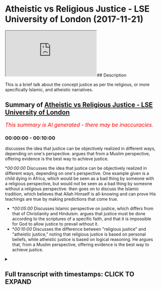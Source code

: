 # Atheistic vs Religious Justice  - LSE University  of London (2017-11-21)

<iframe loading='lazy' src='https://www.youtube.com/embed/8t4G19Wr_mo'></iframe>## Description

This is a brief talk about the concept justice as per the religious, or more specifically Islamic, and atheistic narratives.

## Summary of [Atheistic vs Religious Justice - LSE University of London](https://www.youtube.com/watch?v=8t4G19Wr_mo)


*<span style="color:red; font-size:125%">This summary is AI generated - there may be inaccuracies</span>. [](/)*

### <a onclick="modifyYTiframeseektime('0')">00:00:00</a> - <a onclick="modifyYTiframeseektime('600')">00:10:00</a>

 discusses the idea that justice can be objectively realized in different ways, depending on one's perspective. argues that from a Muslim perspective, offering evidence is the best way to achieve justice.

**<a onclick="modifyYTiframeseektime('0')">00:00:00</a>* Discusses the idea that justice can be objectively realized in different ways, depending on one's perspective. One example given is a child dying in Africa, which would be seen as a bad thing by someone with a religious perspective, but would not be seen as a bad thing by someone without a religious perspective.  then goes on to discuss the Islamic tradition, which believes that Allah Himself is all-knowing and can prove His teachings are true by making predictions that come true.
* **<a onclick="modifyYTiframeseektime('300')">00:05:00</a>* Discusses Islamic perspective on justice, which differs from that of Christianity and Hinduism. argues that justice must be done according to the scriptures of a specific faith, and that it is impossible for God to allow justice to prevail without it.
* **<a onclick="modifyYTiframeseektime('600')">00:10:00</a>* Discusses the difference between "religious justice" and "atheistic justice," noting that religious justice is based on personal beliefs, while atheistic justice is based on logical reasoning. He argues that, from a Muslim perspective, offering evidence is the best way to achieve justice.

<details><summary><h2>Full transcript with timestamps: CLICK TO EXPAND</h2></summary>

<a onclick="modifyYTiframeseektime('2')">0:00:02</a> [Music]  
<a onclick="modifyYTiframeseektime('20')">0:00:20</a> see how justice be objectively  
<a onclick="modifyYTiframeseektime('26')">0:00:26</a> actualized in that context it cannot be  
<a onclick="modifyYTiframeseektime('30')">0:00:30</a> objectively actually I'm gonna give you  
<a onclick="modifyYTiframeseektime('32')">0:00:32</a> a crude example of a child dies a small  
<a onclick="modifyYTiframeseektime('35')">0:00:35</a> boy dies in Africa or something like  
<a onclick="modifyYTiframeseektime('38')">0:00:38</a> this someone whose approval was no other  
<a onclick="modifyYTiframeseektime('40')">0:00:40</a> faith clearly this is a bad thing and  
<a onclick="modifyYTiframeseektime('44')">0:00:44</a> then expected where it's not good but  
<a onclick="modifyYTiframeseektime('47')">0:00:47</a> where has justice been actualized you  
<a onclick="modifyYTiframeseektime('50')">0:00:50</a> know there are people that live to give  
<a onclick="modifyYTiframeseektime('51')">0:00:51</a> you 40 50 60 this young boy has died  
<a onclick="modifyYTiframeseektime('55')">0:00:55</a> where has justice been actualized and  
<a onclick="modifyYTiframeseektime('58')">0:00:58</a> has not been actualized because really  
<a onclick="modifyYTiframeseektime('61')">0:01:01</a> the physical realm around us as always  
<a onclick="modifyYTiframeseektime('65')">0:01:05</a> sees over again so from that perspective  
<a onclick="modifyYTiframeseektime('68')">0:01:08</a> it ends at that the boy dies you have to  
<a onclick="modifyYTiframeseektime('72')">0:01:12</a> do this actually a rearrangement of  
<a onclick="modifyYTiframeseektime('73')">0:01:13</a> atoms if you look at on naturalism it  
<a onclick="modifyYTiframeseektime('76')">0:01:16</a> has no spiritual objective value that's  
<a onclick="modifyYTiframeseektime('80')">0:01:20</a> why you'll find you could say religion  
<a onclick="modifyYTiframeseektime('82')">0:01:22</a> fills in the gap for justice any kind of  
<a onclick="modifyYTiframeseektime('85')">0:01:25</a> religion I'm not saying a certain  
<a onclick="modifyYTiframeseektime('86')">0:01:26</a> civility what happened  
<a onclick="modifyYTiframeseektime('88')">0:01:28</a> religious faiths tradition attempts to  
<a onclick="modifyYTiframeseektime('90')">0:01:30</a> come with a meta-narrative which fills  
<a onclick="modifyYTiframeseektime('94')">0:01:34</a> in the gaps for these problems so  
<a onclick="modifyYTiframeseektime('96')">0:01:36</a> Christianity obviously in the Sun  
<a onclick="modifyYTiframeseektime('98')">0:01:38</a> Judaism Islam but let's look Judaism  
<a onclick="modifyYTiframeseektime('101')">0:01:41</a> have concepts of the afterlife of the  
<a onclick="modifyYTiframeseektime('103')">0:01:43</a> afterlife wrecking their judgment why  
<a onclick="modifyYTiframeseektime('107')">0:01:47</a> because it's necessary for a site  
<a onclick="modifyYTiframeseektime('108')">0:01:48</a> perspective what happens in this world  
<a onclick="modifyYTiframeseektime('112')">0:01:52</a> is inextricably connected with what  
<a onclick="modifyYTiframeseektime('116')">0:01:56</a> happens and here are the same thing with  
<a onclick="modifyYTiframeseektime('117')">0:01:57</a> Rosetta there was a deaf gentleman we  
<a onclick="modifyYTiframeseektime('120')">0:02:00</a> believe  
<a onclick="modifyYTiframeseektime('120')">0:02:00</a> of judgment the day of judgement is an  
<a onclick="modifyYTiframeseektime('123')">0:02:03</a> incredibly important concept and inside  
<a onclick="modifyYTiframeseektime('126')">0:02:06</a> Trisha why because that boy that has  
<a onclick="modifyYTiframeseektime('129')">0:02:09</a> died a very young age when that boy dies  
<a onclick="modifyYTiframeseektime('135')">0:02:15</a> is it the end of the story that no for  
<a onclick="modifyYTiframeseektime('137')">0:02:17</a> the Muslim absolutely Christian it's not  
<a onclick="modifyYTiframeseektime('139')">0:02:19</a> the end of the story even for the second  
<a onclick="modifyYTiframeseektime('142')">0:02:22</a> dinner because the what did the  
<a onclick="modifyYTiframeseektime('143')">0:02:23</a> reincarnated into snakes would be in  
<a onclick="modifyYTiframeseektime('145')">0:02:25</a> Lion human whatever could be yeah but  
<a onclick="modifyYTiframeseektime('153')">0:02:33</a> you know or it could be the facts from  
<a onclick="modifyYTiframeseektime('155')">0:02:35</a> our perspective Christian perspective  
<a onclick="modifyYTiframeseektime('157')">0:02:37</a> that he goes to him or from the sea  
<a onclick="modifyYTiframeseektime('159')">0:02:39</a> perspective that he is meshed back into  
<a onclick="modifyYTiframeseektime('163')">0:02:43</a> garden becomes part but a new Jewish  
<a onclick="modifyYTiframeseektime('165')">0:02:45</a> perspective that he's once again in the  
<a onclick="modifyYTiframeseektime('168')">0:02:48</a> company of God in a way which constant  
<a onclick="modifyYTiframeseektime('171')">0:02:51</a> dependent per se in Judaism maybe but  
<a onclick="modifyYTiframeseektime('177')">0:02:57</a> yeah so everyone has some kind of  
<a onclick="modifyYTiframeseektime('179')">0:02:59</a> solution or we go back to our prophet on  
<a onclick="modifyYTiframeseektime('182')">0:03:02</a> issue how do you prove your concepts how  
<a onclick="modifyYTiframeseektime('186')">0:03:06</a> do you know that what you're saying is  
<a onclick="modifyYTiframeseektime('187')">0:03:07</a> true that's why there's an important  
<a onclick="modifyYTiframeseektime('191')">0:03:11</a> thing which the Islamic tradition comes  
<a onclick="modifyYTiframeseektime('195')">0:03:15</a> with which I would say is one says  
<a onclick="modifyYTiframeseektime('198')">0:03:18</a> including me but it's something which is  
<a onclick="modifyYTiframeseektime('203')">0:03:23</a> because a specific to the son to issue  
<a onclick="modifyYTiframeseektime('207')">0:03:27</a> point one and we believe that God  
<a onclick="modifyYTiframeseektime('211')">0:03:31</a> Himself is all just of course but that  
<a onclick="modifyYTiframeseektime('215')">0:03:35</a> his commandments of his scripture of the  
<a onclick="modifyYTiframeseektime('219')">0:03:39</a> line person that it can be shown to be  
<a onclick="modifyYTiframeseektime('223')">0:03:43</a> true because all human beings have an  
<a onclick="modifyYTiframeseektime('226')">0:03:46</a> urge a craving for some kind of rational  
<a onclick="modifyYTiframeseektime('229')">0:03:49</a> evidence base so we have six thousand  
<a onclick="modifyYTiframeseektime('234')">0:03:54</a> two hundred  
<a onclick="modifyYTiframeseektime('234')">0:03:54</a> 6ix which are translated verses and area  
<a onclick="modifyYTiframeseektime('240')">0:04:00</a> in arabic with what it is is it's really  
<a onclick="modifyYTiframeseektime('243')">0:04:03</a> evidence in other words the Islamic  
<a onclick="modifyYTiframeseektime('248')">0:04:08</a> tradition doesn't say just believe it  
<a onclick="modifyYTiframeseektime('250')">0:04:10</a> doesn't say that it says first of all be  
<a onclick="modifyYTiframeseektime('253')">0:04:13</a> exposed to the evidences of Islam okay  
<a onclick="modifyYTiframeseektime('258')">0:04:18</a> understand the theories understand and  
<a onclick="modifyYTiframeseektime('260')">0:04:20</a> if you are convinced then the problems  
<a onclick="modifyYTiframeseektime('266')">0:04:26</a> of justice a problems of evil all of  
<a onclick="modifyYTiframeseektime('268')">0:04:28</a> those will be results so from our  
<a onclick="modifyYTiframeseektime('270')">0:04:30</a> perspective is not the fact that we just  
<a onclick="modifyYTiframeseektime('271')">0:04:31</a> wanted to a Muslim family is wrong  
<a onclick="modifyYTiframeseektime('274')">0:04:34</a> perspective and that we just follow our  
<a onclick="modifyYTiframeseektime('277')">0:04:37</a> forefathers follow know what we are  
<a onclick="modifyYTiframeseektime('280')">0:04:40</a> provided with lack perspective is  
<a onclick="modifyYTiframeseektime('282')">0:04:42</a> endless  
<a onclick="modifyYTiframeseektime('282')">0:04:42</a> what kind of engine is different kinds  
<a onclick="modifyYTiframeseektime('285')">0:04:45</a> of evidence so on challenges human  
<a onclick="modifyYTiframeseektime('289')">0:04:49</a> beings to find contradictions in from  
<a onclick="modifyYTiframeseektime('291')">0:04:51</a> sample the Quran itself has an  
<a onclick="modifyYTiframeseektime('294')">0:04:54</a> inevitability to challenge so try to do  
<a onclick="modifyYTiframeseektime('296')">0:04:56</a> something like it  
<a onclick="modifyYTiframeseektime('297')">0:04:57</a> the karai it makes predictions of the  
<a onclick="modifyYTiframeseektime('301')">0:05:01</a> future which couldn't have been known  
<a onclick="modifyYTiframeseektime('302')">0:05:02</a> because obviously Greece could not have  
<a onclick="modifyYTiframeseektime('305')">0:05:05</a> known something of the future the Quran  
<a onclick="modifyYTiframeseektime('308')">0:05:08</a> is from endoscope the outreach language  
<a onclick="modifyYTiframeseektime('313')">0:05:13</a> or the usage of advertisement at that  
<a onclick="modifyYTiframeseektime('314')">0:05:14</a> time I've not perspective it was  
<a onclick="modifyYTiframeseektime('316')">0:05:16</a> something which couldn't have been  
<a onclick="modifyYTiframeseektime('318')">0:05:18</a> realized the Prophet Muhammad SAW  
<a onclick="modifyYTiframeseektime('319')">0:05:19</a> someone's character itself is seen as an  
<a onclick="modifyYTiframeseektime('322')">0:05:22</a> exemplar heritage the knowledge of  
<a onclick="modifyYTiframeseektime('324')">0:05:24</a> Islamic narrative itself makes perfect  
<a onclick="modifyYTiframeseektime('326')">0:05:26</a> sense from our perspective the idea of  
<a onclick="modifyYTiframeseektime('329')">0:05:29</a> one of the resistance or my fusing when  
<a onclick="modifyYTiframeseektime('332')">0:05:32</a> digital being has been exposed  
<a onclick="modifyYTiframeseektime('335')">0:05:35</a> well one diva B is exposed to the  
<a onclick="modifyYTiframeseektime('338')">0:05:38</a> evidences now they have a histological  
<a onclick="modifyYTiframeseektime('340')">0:05:40</a> base this hunk is such a light weight  
<a onclick="modifyYTiframeseektime('344')">0:05:44</a> can have an epistemological base you  
<a onclick="modifyYTiframeseektime('345')">0:05:45</a> have reason to believe when you have  
<a onclick="modifyYTiframeseektime('347')">0:05:47</a> reason to believe the concepts make  
<a onclick="modifyYTiframeseektime('349')">0:05:49</a> sense we have reason to understand the  
<a onclick="modifyYTiframeseektime('351')">0:05:51</a> judgment actually the day of judgement  
<a onclick="modifyYTiframeseektime('353')">0:05:53</a> helmet makes actually a true place Texas  
<a onclick="modifyYTiframeseektime('355')">0:05:55</a> hell is actually two persons from that  
<a onclick="modifyYTiframeseektime('358')">0:05:58</a> angle  
<a onclick="modifyYTiframeseektime('358')">0:05:58</a> we have resolution to the movie  
<a onclick="modifyYTiframeseektime('360')">0:06:00</a> that I go  
<a onclick="modifyYTiframeseektime('362')">0:06:02</a> human beings have a sad to be fair I  
<a onclick="modifyYTiframeseektime('365')">0:06:05</a> think Christians would say something  
<a onclick="modifyYTiframeseektime('366')">0:06:06</a> similar maybe not with the same kind of  
<a onclick="modifyYTiframeseektime('369')">0:06:09</a> argumentation what really this is when  
<a onclick="modifyYTiframeseektime('371')">0:06:11</a> we stand so from an Islamic perspective  
<a onclick="modifyYTiframeseektime('373')">0:06:13</a> the first point will say is that it  
<a onclick="modifyYTiframeseektime('377')">0:06:17</a> slams a religion whereby you have one  
<a onclick="modifyYTiframeseektime('380')">0:06:20</a> God that one God is the one greater the  
<a onclick="modifyYTiframeseektime('383')">0:06:23</a> universe who sustains you must maintain  
<a onclick="modifyYTiframeseektime('385')">0:06:25</a> it and he doesn't allow justice to  
<a onclick="modifyYTiframeseektime('387')">0:06:27</a> prepare it's impossible it's impossible  
<a onclick="modifyYTiframeseektime('389')">0:06:29</a> for God to allow justice to prevail  
<a onclick="modifyYTiframeseektime('392')">0:06:32</a> sorry evils for justice  
<a onclick="modifyYTiframeseektime('397')">0:06:37</a> oh great  
<a onclick="modifyYTiframeseektime('403')">0:06:43</a> DCP is in babysit alright so you see  
<a onclick="modifyYTiframeseektime('408')">0:06:48</a> what I mean  
<a onclick="modifyYTiframeseektime('409')">0:06:49</a> so it's impossible for justice not to  
<a onclick="modifyYTiframeseektime('412')">0:06:52</a> prevail with God a new picture and this  
<a onclick="modifyYTiframeseektime('415')">0:06:55</a> one God that sent more prophets and all  
<a onclick="modifyYTiframeseektime('417')">0:06:57</a> of the prophets came with the same exact  
<a onclick="modifyYTiframeseektime('419')">0:06:59</a> message which is to believe in one God  
<a onclick="modifyYTiframeseektime('420')">0:07:00</a> and to worship in that one and then to  
<a onclick="modifyYTiframeseektime('424')">0:07:04</a> come and do things which amount to  
<a onclick="modifyYTiframeseektime('425')">0:07:05</a> justice that's why in Orion  
<a onclick="modifyYTiframeseektime('427')">0:07:07</a> we have verses which specify how we  
<a onclick="modifyYTiframeseektime('430')">0:07:10</a> should be just to other people I feel  
<a onclick="modifyYTiframeseektime('432')">0:07:12</a> some sort of demand that chapter 5 the  
<a onclick="modifyYTiframeseektime('434')">0:07:14</a> Quran verse a well most part I had a  
<a onclick="modifyYTiframeseektime('436')">0:07:16</a> book that says yeah that you're a  
<a onclick="modifyYTiframeseektime('440')">0:07:20</a> dentist  
<a onclick="modifyYTiframeseektime('441')">0:07:21</a> he says o you who believe yeah be Hunico  
<a onclick="modifyYTiframeseektime('446')">0:07:26</a> I mean be upright injustice witnessing  
<a onclick="modifyYTiframeseektime('450')">0:07:30</a> true witnessing basically and a portion  
<a onclick="modifyYTiframeseektime('454')">0:07:34</a> of the right kind of apportioning the  
<a onclick="modifyYTiframeseektime('457')">0:07:37</a> rights of use of my faces well I had to  
<a onclick="modifyYTiframeseektime('461')">0:07:41</a> remember coach and I have a common so  
<a onclick="modifyYTiframeseektime('466')">0:07:46</a> don't let the enmity of those people any  
<a onclick="modifyYTiframeseektime('470')">0:07:50</a> person whoever it is people that don't  
<a onclick="modifyYTiframeseektime('473')">0:07:53</a> want you to to be a problem just to stop  
<a onclick="modifyYTiframeseektime('476')">0:07:56</a> you from being justice and be just and  
<a onclick="modifyYTiframeseektime('478')">0:07:58</a> that's closer to being pilot highest row  
<a onclick="modifyYTiframeseektime('480')">0:08:00</a> and another person certain research  
<a onclick="modifyYTiframeseektime('483')">0:08:03</a> chapter for the Quran says cool new  
<a onclick="modifyYTiframeseektime('485')">0:08:05</a> column in every Christian  
<a onclick="modifyYTiframeseektime('486')">0:08:06</a> well I have physical know where they are  
<a onclick="modifyYTiframeseektime('489')">0:08:09</a> not coming just bejust  
<a onclick="modifyYTiframeseektime('491')">0:08:11</a> okay easier than this against yourself  
<a onclick="modifyYTiframeseektime('495')">0:08:15</a> were against your parents and justice  
<a onclick="modifyYTiframeseektime('498')">0:08:18</a> for us from an Islamic perspective  
<a onclick="modifyYTiframeseektime('499')">0:08:19</a> despite what the media might it takes me  
<a onclick="modifyYTiframeseektime('501')">0:08:21</a> people really is something which is  
<a onclick="modifyYTiframeseektime('504')">0:08:24</a> blind it could be to Muslims to  
<a onclick="modifyYTiframeseektime('505')">0:08:25</a> homeowners that's why I go to my success  
<a onclick="modifyYTiframeseektime('508')">0:08:28</a> in the same chocolate chapter five the  
<a onclick="modifyYTiframeseektime('509')">0:08:29</a> right way that or faculty will I said if  
<a onclick="modifyYTiframeseektime('515')">0:08:35</a> you judge between them I and Christian  
<a onclick="modifyYTiframeseektime('517')">0:08:37</a> and the Jews or other disbelievers then  
<a onclick="modifyYTiframeseektime('520')">0:08:40</a> judge with fairness and justice right  
<a onclick="modifyYTiframeseektime('524')">0:08:44</a> and very oft repeated of us in the lobby  
<a onclick="modifyYTiframeseektime('526')">0:08:46</a> people notice appeal that certainly God  
<a onclick="modifyYTiframeseektime('528')">0:08:48</a> likes those who have just so but what is  
<a onclick="modifyYTiframeseektime('531')">0:08:51</a> justice attention just as generally  
<a onclick="modifyYTiframeseektime('534')">0:08:54</a> speaking is the Islamic version of  
<a onclick="modifyYTiframeseektime('536')">0:08:56</a> justice just like justice to the  
<a onclick="modifyYTiframeseektime('537')">0:08:57</a> Christian perspective we just will be  
<a onclick="modifyYTiframeseektime('539')">0:08:59</a> just as good as description justice  
<a onclick="modifyYTiframeseektime('541')">0:09:01</a> according to Hinduism will be just  
<a onclick="modifyYTiframeseektime('543')">0:09:03</a> justice according to the biography  
<a onclick="modifyYTiframeseektime('576')">0:09:36</a> anyways the point is just as usually  
<a onclick="modifyYTiframeseektime('580')">0:09:40</a> I'll say with generalizes is defined by  
<a onclick="modifyYTiframeseektime('584')">0:09:44</a> the scriptures of the specific faith  
<a onclick="modifyYTiframeseektime('585')">0:09:45</a> that means justice  
<a onclick="modifyYTiframeseektime('588')">0:09:48</a> so obviously justice for us is justice  
<a onclick="modifyYTiframeseektime('590')">0:09:50</a> put into chronic ninety justice it's  
<a onclick="modifyYTiframeseektime('594')">0:09:54</a> just Jesus  
<a onclick="modifyYTiframeseektime('621')">0:10:21</a> and that's rabbit misrata  
<a onclick="modifyYTiframeseektime('624')">0:10:24</a> and let's say that the reality is that  
<a onclick="modifyYTiframeseektime('627')">0:10:27</a> usually so what trying to establish  
<a onclick="modifyYTiframeseektime('629')">0:10:29</a> trust and foremost is an epistemological  
<a onclick="modifyYTiframeseektime('630')">0:10:30</a> base if we believe that we can attain  
<a onclick="modifyYTiframeseektime('634')">0:10:34</a> them in that Mister logical base then  
<a onclick="modifyYTiframeseektime('636')">0:10:36</a> justice or concepts of justice make  
<a onclick="modifyYTiframeseektime('638')">0:10:38</a> sense so from our perspective as Muslims  
<a onclick="modifyYTiframeseektime('639')">0:10:39</a> we try to offer evidence it's fully  
<a onclick="modifyYTiframeseektime('641')">0:10:41</a> under freeways and then just this or our  
<a onclick="modifyYTiframeseektime('643')">0:10:43</a> concepts of Justice will be more than  
<a onclick="modifyYTiframeseektime('645')">0:10:45</a> subjective  
<a onclick="modifyYTiframeseektime('649')">0:10:49</a> [Applause]  
</details>